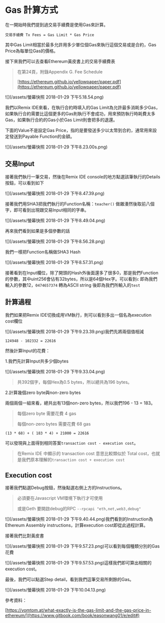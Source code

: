 # Gas 計算方式

在一開始時我們提到過交易手續費是使用Gas來計算。

```
交易手續費 Tx Fees = Gas Limit * Gas Price
```

其中Gas Limit相當於最多允許用多少單位個Gas來執行這個交易或是合約，Gas Price為每單位Gas的價格。

接下來我們可以去查看Ethereum黃皮書上的交易手續費表

> 在第24頁，附錄Appendix G. Fee Schedule
>
> [https://ethereum.github.io/yellowpaper/paper.pdf](https://ethereum.github.io/yellowpaper/paper.pdf)

![](/assets/螢幕快照 2018-01-29 下午5.18.54.png)

我們以Remix IDE來看，在執行合約時填入的Gas Limit為允許最多消耗多少Gas，如果執行合約需要比這個更多的Gas則執行不會成功，用來預防執行時耗費太多Gas，如果執行合約的Gas小於Gas Limit則會把多的退還。

下面的Value不是設定Gas Price，指的是要發送多少以太幣到合約，通常用來設定發送到Payable Function的金額。

![](/assets/螢幕快照 2018-01-29 下午8.23.00s.png)

## 交易Input

接著我們執行一筆交易，然後在Remix IDE console的地方點選該筆執行的Details按鈕，可以看到如下

![](/assets/螢幕快照 2018-01-29 下午8.47.39.png)

接著我們用SHA3把我們執行的Function名稱：`teacher()` 做雜湊然後取前八個字，即可看到出現跟交易Input相同的字串。

![](/assets/螢幕快照 2018-01-29 下午8.49.04.png)

再來我們看到如果是多個參數的話

![](/assets/螢幕快照 2018-01-29 下午8.56.28.png)

我們一樣把Function名稱做SHA3 Hash

![](/assets/螢幕快照 2018-01-29 下午8.57.31.png)

接著看到在Input欄位，除了開頭的Hash外後面還多了很多0，那是我們Function的參數，其中uint256會佔有32bytes，所以是64個Hex字。可以看到`c` 即為我們輸入的參數12，`0474657374` 轉為ASCII string 後即為我們所輸入的`test`

## 計算過程

我們如果把Remix IDE切換成用VM執行，則可以看到多出一個名為execution cost欄位

![](/assets/螢幕快照 2018-01-29 下午9.23.39.png)我們先將兩個值相減

```
124948 - 102332 = 22616
```

然後計算Input的花費：

1.我們先計算Input共多少個bytes

![](/assets/螢幕快照 2018-01-29 下午9.33.04.png)

> 共392個字，每個Hex為0.5 bytes，所以總共為196 bytes。

2.計算幾個zero byte與non-zero bytes

兩個兩個一組來看，總共出有13個non-zero bytes，所以我們196 - 13 = 183。

> 每個zero byte 需要花費 4 gas
>
> 每個non-zero bytes 需要花費 68 gas

```
(13 * 68) + ( 183 * 4) + 21000 = 22616
```

可以發現與上面得到相同答案`transaction cost - execution cost`。

> 在Remix IDE 中顯示的 transaction cost 意思比較類似於 Total cost，也就是我們原本理解的`transaction cost + execution cost`



## Execution cost

接著我們點選Debug按鈕，然後點選右側上方的Instructions。

> 必須要在Javascript VM環境下執行才可使用
>
> 或是Geth 要開啟debug的RPC `--rpcapi "eth,net,web3,debug"`

![](/assets/螢幕快照 2018-01-29 下午9.40.44.png)我們看到的Instruction為Ethereum Assembly instructions，計算execution cost即從此過程計算。

接著我們比對黃皮書

![](/assets/螢幕快照 2018-01-29 下午9.57.23.png)可以看到每個種類分別的Gas花費

![](/assets/螢幕快照 2018-01-29 下午9.57.53.png)這樣我們即可算出相關的execution cost。

最後，我們可以點選Step detail，看到我們這筆交易所剩餘的Gas。

![](/assets/螢幕快照 2018-01-29 下午10.04.13.png)

參考資料：

[https://vomtom.at/what-exactly-is-the-gas-limit-and-the-gas-price-in-ethereum/](https://www.gitbook.com/book/easonwang01/e/edit#)

